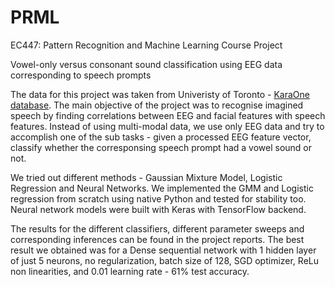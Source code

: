 # PRML
EC447: Pattern Recognition and Machine Learning Course Project  

Vowel-only versus consonant sound classification using EEG data corresponding to speech prompts  

The data for this project was taken from Univeristy of Toronto - [KaraOne database](http://www.cs.toronto.edu/~complingweb/data/karaOne/karaOne.html). The main objective of the project was to recognise imagined speech by finding correlations between EEG and facial features with speech features. Instead of using multi-modal data, we use only EEG data and try to accomplish one of the sub tasks - given a processed EEG feature vector, classify whether the corresponsing speech prompt had a vowel sound or not. 

We tried out different methods - Gaussian Mixture Model, Logistic Regression and Neural Networks. We implemented the GMM and Logistic regression from scratch using native Python and tested for stability too. Neural network models were built with Keras with TensorFlow backend. 

The results for the different classifiers, different parameter sweeps and corresponding inferences can be found in the project reports. The best result we obtained was for a Dense sequential network with 1 hidden layer of just 5 neurons, no regularization, batch size of 128, SGD optimizer, ReLu non linearities, and 0.01 learning rate - 61% test accuracy.  
